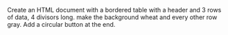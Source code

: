 Create an HTML document with a bordered table with a header and 3 rows of data, 4 divisors long. make the background wheat and every other row gray. Add a circular button at the end.
